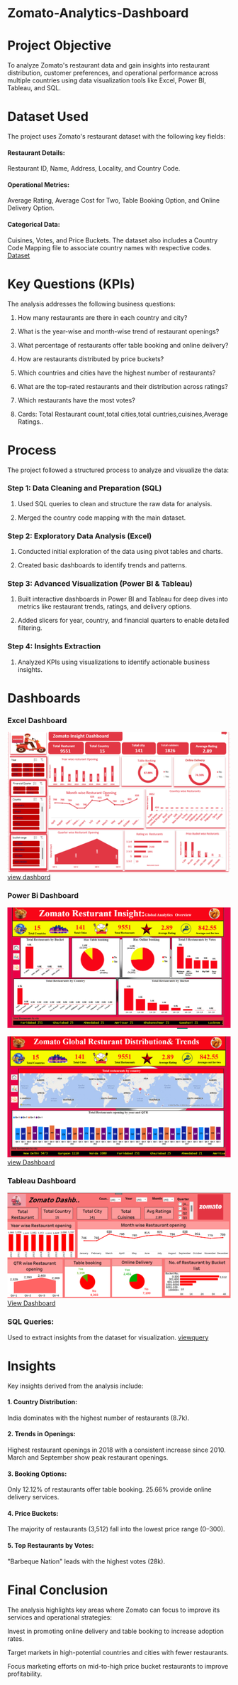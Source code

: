 # Zomato-Analytics-Dashboard
# Project Objective
To analyze Zomato's restaurant data and gain insights into restaurant distribution, customer preferences, and operational performance across multiple countries using data visualization tools like Excel, Power BI, Tableau, and SQL.
# Dataset Used
The project uses Zomato's restaurant dataset with the following key fields:

#### Restaurant Details:
Restaurant ID, Name, Address, Locality, and Country Code.
#### Operational Metrics:
Average Rating, Average Cost for Two, Table Booking Option, and Online Delivery Option.
#### Categorical Data: 
Cuisines, Votes, and Price Buckets.
The dataset also includes a Country Code Mapping file to associate country names with respective codes.
<a href="https://github.com/Jaseela-Thayyil/Zomato-Analytics-Dashboard/blob/main/Zomato%20%20Data.x">Dataset</a>
# Key Questions (KPIs)
The analysis addresses the following business questions:

1. How many restaurants are there in each country and city?

2. What is the year-wise and month-wise trend of restaurant openings?

3. What percentage of restaurants offer table booking and online delivery?

4. How are restaurants distributed by price buckets?

5. Which countries and cities have the highest number of restaurants?

6. What are the top-rated restaurants and their distribution across ratings?

7. Which restaurants have the most votes?

8. Cards: Total Restaurant count,total cities,total cuntries,cuisines,Average Ratings..

# Process
The project followed a structured process to analyze and visualize the data:
### Step 1: Data Cleaning and Preparation (SQL)
1. Used SQL queries to clean and structure the raw data for analysis.

2. Merged the country code mapping with the main dataset.

### Step 2: Exploratory Data Analysis (Excel)
1. Conducted initial exploration of the data using pivot tables and charts.

2. Created basic dashboards to identify trends and patterns.

### Step 3: Advanced Visualization (Power BI & Tableau)
1. Built interactive dashboards in Power BI and Tableau for deep dives into metrics like restaurant trends, ratings, and delivery options.

2. Added slicers for year, country, and financial quarters to enable detailed filtering.
### Step 4: Insights Extraction
1. Analyzed KPIs using visualizations to identify actionable business insights.
# Dashboards
### Excel Dashboard


![Screenshot of Applicatio ](https://github.com/Jaseela-Thayyil/Zomato-Analytics-Dashboard/blob/main/zomato%20excel%20db.png)
<a href="https://github.com/Jaseela-Thayyil/Zomato-Analytics-Dashboard/blob/main/Zomato%20project%20excel.xlsx">view dashbord</a>
### Power Bi Dashboard
![Screenshot of Applicatio ](https://github.com/Jaseela-Thayyil/Zomato-Analytics-Dashboard/blob/main/Zomato%20powe%20bi%20db-1.png)

![Screenshot of Applicatio](https://github.com/Jaseela-Thayyil/Zomato-Analytics-Dashboard/blob/main/Zomato%20power%20bi%20db-2.png)
<a href="https://github.com/Jaseela-Thayyil/Zomato-Analytics-Dashboard/blob/main/Power%20bi%20project.pbix">view Dashboard</a>
### Tableau Dashboard
![Screenshot of Applicatio](https://github.com/Jaseela-Thayyil/Zomato-Analytics-Dashboard/blob/main/Zomato%20tableau%20db.png)
<a href="https://github.com/Jaseela-Thayyil/Zomato-Analytics-Dashboard/blob/main/Zomato%20Dashboard%20tableau.twbx">View Dashboard</a>
### SQL Queries: 
Used to extract insights from the dataset for visualization.
<a href="https://github.com/Jaseela-Thayyil/Zomato-Analytics-Dashboard/blob/main/zomatodash.sql">viewquery</a>
# Insights
Key insights derived from the analysis include:

#### 1. Country Distribution: 
India dominates with the highest number of restaurants (8.7k).
#### 2. Trends in Openings:
Highest restaurant openings in 2018 with a consistent increase since 2010.
March and September show peak restaurant openings.
#### 3. Booking Options:
Only 12.12% of restaurants offer table booking.
25.66% provide online delivery services.
#### 4. Price Buckets:
The majority of restaurants (3,512) fall into the lowest price range (0–300).
#### 5. Top Restaurants by Votes:
"Barbeque Nation" leads with the highest votes (28k).
# Final Conclusion
The analysis highlights key areas where Zomato can focus to improve its services and operational strategies:

Invest in promoting online delivery and table booking to increase adoption rates.

Target markets in high-potential countries and cities with fewer restaurants.

Focus marketing efforts on mid-to-high price bucket restaurants to improve profitability.
